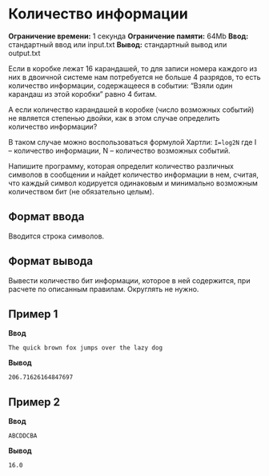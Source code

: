 # Количество информации

**Ограничение времени:** 1 секунда
**Ограничение памяти:** 64Mb
**Ввод:** стандартный ввод или input.txt
**Вывод:** стандартный вывод или output.txt

Если в коробке лежат 16 карандашей, то для записи номера каждого из них в двоичной системе нам потребуется не больше 4 разрядов, то есть количество информации, содержащееся в событии: “Взяли один карандаш из этой коробки” равно 4 битам.

А если количество карандашей в коробке (число возможных событий) не является степенью двойки, как в этом случае определить количество информации?

В таком случае можно воспользоваться формулой Хартли:
`I=log2N`
где I – количество информации, N – количество возможных событий.

Напишите программу, которая определит количество различных символов в сообщении и найдет количество информации в нем, считая, что каждый символ кодируется одинаковым и минимально возможным количеством бит (не обязательно целым).

## Формат ввода

Вводится строка символов.

## Формат вывода

Вывести количество бит информации, которое в ней содержится, при расчете по описанным правилам. Округлять не нужно.

## Пример 1

**Ввод**
```
The quick brown fox jumps over the lazy dog
```

**Вывод**
```
206.71626164847697
```

## Пример 2

**Ввод**
```
ABCDDCBA
```

**Вывод**
```
16.0
